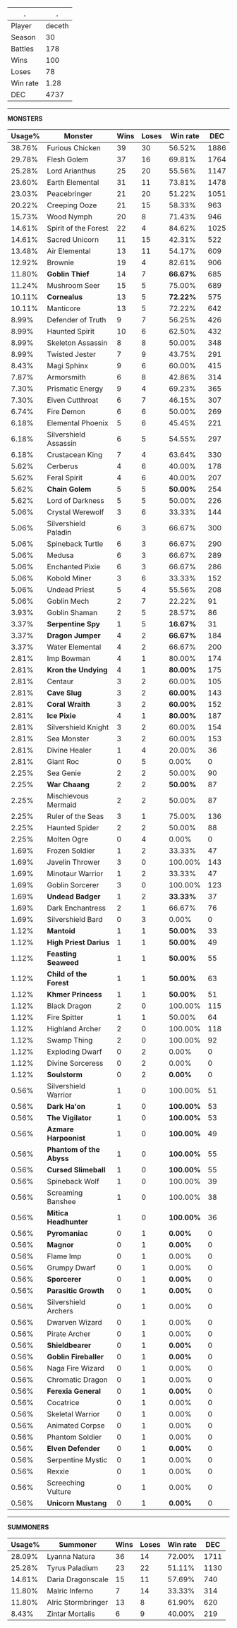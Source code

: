 .|.
|-|-
Player|deceth
Season|30
Battles|178
Wins|100
Loses|78
Win rate|1.28
DEC|4737

---
**MONSTERS**

Usage%|Monster|Wins|Loses|Win rate|DEC|
-|-|-|-|-|-|
38.76%|Furious Chicken|39|30|56.52%|1886|
29.78%|Flesh Golem|37|16|69.81%|1764|
25.28%|Lord Arianthus|25|20|55.56%|1147|
23.60%|Earth Elemental|31|11|73.81%|1478|
23.03%|Peacebringer|21|20|51.22%|1051|
20.22%|Creeping Ooze|21|15|58.33%|963|
15.73%|Wood Nymph|20|8|71.43%|946|
14.61%|Spirit of the Forest|22|4|84.62%|1025|
14.61%|Sacred Unicorn|11|15|42.31%|522|
13.48%|Air Elemental|13|11|54.17%|609|
12.92%|Brownie|19|4|82.61%|906|
11.80%|**Goblin Thief**|14|7|**66.67%**|685|
11.24%|Mushroom Seer|15|5|75.00%|689|
10.11%|**Cornealus**|13|5|**72.22%**|575|
10.11%|Manticore|13|5|72.22%|642|
8.99%|Defender of Truth|9|7|56.25%|426|
8.99%|Haunted Spirit|10|6|62.50%|432|
8.99%|Skeleton Assassin|8|8|50.00%|348|
8.99%|Twisted Jester|7|9|43.75%|291|
8.43%|Magi Sphinx|9|6|60.00%|415|
7.87%|Armorsmith|6|8|42.86%|314|
7.30%|Prismatic Energy|9|4|69.23%|365|
7.30%|Elven Cutthroat|6|7|46.15%|307|
6.74%|Fire Demon|6|6|50.00%|269|
6.18%|Elemental Phoenix|5|6|45.45%|221|
6.18%|Silvershield Assassin|6|5|54.55%|297|
6.18%|Crustacean King|7|4|63.64%|330|
5.62%|Cerberus|4|6|40.00%|178|
5.62%|Feral Spirit|4|6|40.00%|207|
5.62%|**Chain Golem**|5|5|**50.00%**|254|
5.62%|Lord of Darkness|5|5|50.00%|226|
5.06%|Crystal Werewolf|3|6|33.33%|144|
5.06%|Silvershield Paladin|6|3|66.67%|300|
5.06%|Spineback Turtle|6|3|66.67%|290|
5.06%|Medusa|6|3|66.67%|289|
5.06%|Enchanted Pixie|6|3|66.67%|286|
5.06%|Kobold Miner|3|6|33.33%|152|
5.06%|Undead Priest|5|4|55.56%|208|
5.06%|Goblin Mech|2|7|22.22%|91|
3.93%|Goblin Shaman|2|5|28.57%|86|
3.37%|**Serpentine Spy**|1|5|**16.67%**|31|
3.37%|**Dragon Jumper**|4|2|**66.67%**|184|
3.37%|Water Elemental|4|2|66.67%|200|
2.81%|Imp Bowman|4|1|80.00%|174|
2.81%|**Kron the Undying**|4|1|**80.00%**|175|
2.81%|Centaur|3|2|60.00%|105|
2.81%|**Cave Slug**|3|2|**60.00%**|143|
2.81%|**Coral Wraith**|3|2|**60.00%**|152|
2.81%|**Ice Pixie**|4|1|**80.00%**|187|
2.81%|Silvershield Knight|3|2|60.00%|154|
2.81%|Sea Monster|3|2|60.00%|153|
2.81%|Divine Healer|1|4|20.00%|36|
2.81%|Giant Roc|0|5|0.00%|0|
2.25%|Sea Genie|2|2|50.00%|90|
2.25%|**War Chaang**|2|2|**50.00%**|87|
2.25%|Mischievous Mermaid|2|2|50.00%|87|
2.25%|Ruler of the Seas|3|1|75.00%|136|
2.25%|Haunted Spider|2|2|50.00%|88|
2.25%|Molten Ogre|0|4|0.00%|0|
1.69%|Frozen Soldier|1|2|33.33%|47|
1.69%|Javelin Thrower|3|0|100.00%|143|
1.69%|Minotaur Warrior|1|2|33.33%|47|
1.69%|Goblin Sorcerer|3|0|100.00%|123|
1.69%|**Undead Badger**|1|2|**33.33%**|37|
1.69%|Dark Enchantress|2|1|66.67%|76|
1.69%|Silvershield Bard|0|3|0.00%|0|
1.12%|**Mantoid**|1|1|**50.00%**|33|
1.12%|**High Priest Darius**|1|1|**50.00%**|49|
1.12%|**Feasting Seaweed**|1|1|**50.00%**|55|
1.12%|**Child of the Forest**|1|1|**50.00%**|63|
1.12%|**Khmer Princess**|1|1|**50.00%**|51|
1.12%|Black Dragon|2|0|100.00%|115|
1.12%|Fire Spitter|1|1|50.00%|64|
1.12%|Highland Archer|2|0|100.00%|118|
1.12%|Swamp Thing|2|0|100.00%|92|
1.12%|Exploding Dwarf|0|2|0.00%|0|
1.12%|Divine Sorceress|0|2|0.00%|0|
1.12%|**Soulstorm**|0|2|**0.00%**|0|
0.56%|Silvershield Warrior|1|0|100.00%|51|
0.56%|**Dark Ha'on**|1|0|**100.00%**|53|
0.56%|**The Vigilator**|1|0|**100.00%**|53|
0.56%|**Azmare Harpoonist**|1|0|**100.00%**|49|
0.56%|**Phantom of the Abyss**|1|0|**100.00%**|55|
0.56%|**Cursed Slimeball**|1|0|**100.00%**|55|
0.56%|Spineback Wolf|1|0|100.00%|39|
0.56%|Screaming Banshee|1|0|100.00%|38|
0.56%|**Mitica Headhunter**|1|0|**100.00%**|36|
0.56%|**Pyromaniac**|0|1|**0.00%**|0|
0.56%|**Magnor**|0|1|**0.00%**|0|
0.56%|Flame Imp|0|1|0.00%|0|
0.56%|Grumpy Dwarf|0|1|0.00%|0|
0.56%|**Sporcerer**|0|1|**0.00%**|0|
0.56%|**Parasitic Growth**|0|1|**0.00%**|0|
0.56%|Silvershield Archers|0|1|0.00%|0|
0.56%|Dwarven Wizard|0|1|0.00%|0|
0.56%|Pirate Archer|0|1|0.00%|0|
0.56%|**Shieldbearer**|0|1|**0.00%**|0|
0.56%|**Goblin Fireballer**|0|1|**0.00%**|0|
0.56%|Naga Fire Wizard|0|1|0.00%|0|
0.56%|Chromatic Dragon|0|1|0.00%|0|
0.56%|**Ferexia General**|0|1|**0.00%**|0|
0.56%|Cocatrice|0|1|0.00%|0|
0.56%|Skeletal Warrior|0|1|0.00%|0|
0.56%|Animated Corpse|0|1|0.00%|0|
0.56%|Phantom Soldier|0|1|0.00%|0|
0.56%|**Elven Defender**|0|1|**0.00%**|0|
0.56%|Serpentine Mystic|0|1|0.00%|0|
0.56%|Rexxie|0|1|0.00%|0|
0.56%|Screeching Vulture|0|1|0.00%|0|
0.56%|**Unicorn Mustang**|0|1|**0.00%**|0|

---
**SUMMONERS**

Usage%|Summoner|Wins|Loses|Win rate|DEC|
-|-|-|-|-|-|
28.09%|Lyanna Natura|36|14|72.00%|1711|
25.28%|Tyrus Paladium|23|22|51.11%|1130|
14.61%|Daria Dragonscale|15|11|57.69%|740|
11.80%|Malric Inferno|7|14|33.33%|314|
11.80%|Alric Stormbringer|13|8|61.90%|620|
8.43%|Zintar Mortalis|6|9|40.00%|219|
